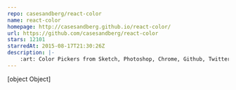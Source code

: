 ```yaml
---
repo: casesandberg/react-color
name: react-color
homepage: http://casesandberg.github.io/react-color/
url: https://github.com/casesandberg/react-color
stars: 12101
starredAt: 2015-08-17T21:30:26Z
description: |-
    :art: Color Pickers from Sketch, Photoshop, Chrome, Github, Twitter & more
---
```


[object Object]
